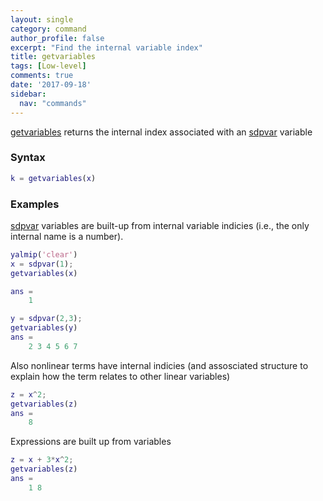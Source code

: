 ```yaml
---
layout: single
category: command
author_profile: false
excerpt: "Find the internal variable index"
title: getvariables
tags: [Low-level]
comments: true
date: '2017-09-18'
sidebar:
  nav: "commands"
---
```


[getvariables](/command/getvariables) returns the internal index associated with an [sdpvar](/command/sdpvar) variable

### Syntax

````matlab
k = getvariables(x)
````

### Examples

[sdpvar](/commad/sdpvar) variables are built-up from internal variable indicies (i.e., the only internal name is a number). 

````matlab
yalmip('clear')
x = sdpvar(1);
getvariables(x)

ans = 
    1

y = sdpvar(2,3);
getvariables(y)
ans = 
    2 3 4 5 6 7 
````

Also nonlinear terms have internal indicies (and assosciated structure to explain how the term relates to other linear variables)

````matlab
z = x^2;
getvariables(z)
ans = 
    8
````

Expressions are built up from variables

````matlab
z = x + 3*x^2;
getvariables(z)
ans = 
    1 8
````

